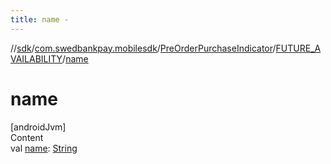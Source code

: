 ```yaml
---
title: name -
---
```

//[sdk](../../../../index)/[com.swedbankpay.mobilesdk](../../index)/[PreOrderPurchaseIndicator](../index)/[FUTURE_AVAILABILITY](index)/[name](name)



# name  
[androidJvm]  
Content  
val [name](name): [String](https://kotlinlang.org/api/latest/jvm/stdlib/kotlin/-string/index.html)  



